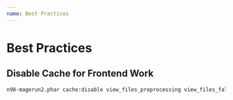 ```yaml
---
name: Best Practices
---
```


# Best Practices

## Disable Cache for Frontend Work

```bash
n98-magerun2.phar cache:disable view_files_preprocessing view_files_fallback full_page layout block_html
```
